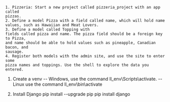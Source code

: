 ```
1. Pizzeria: Start a new project called pizzeria_project with an app called 
pizzas. 
2. Define a model Pizza with a field called name, which will hold name
values, such as Hawaiian and Meat Lovers. 
3. Define a model called Topping with
fields called pizza and name. The pizza field should be a foreign key to Pizza,
and name should be able to hold values such as pineapple, Canadian bacon, and 
sausage.
4. Register both models with the admin site, and use the site to enter some 
pizza names and toppings. Use the shell to explore the data you entered.
```
1. Create a venv
-- Windows, use the command ll_env\Scripts\activate.
-- Linux use the command ll_env\bin\activate

2. Install Django
pip install --upgrade pip
pip install django
